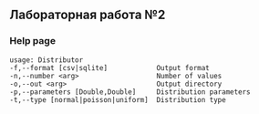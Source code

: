 ## Лабораторная работа №2
### Help page
    usage: Distributor
    -f,--format [csv|sqlite]            Output format
    -n,--number <arg>                   Number of values
    -o,--out <arg>                      Output directory
    -p,--parameters [Double,Double]     Distribution parameters
    -t,--type [normal|poisson|uniform]  Distribution type